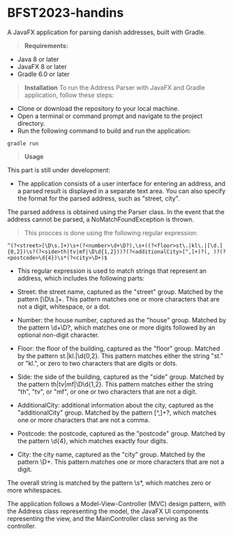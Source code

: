 # BFST2023-handins

A JavaFX application for parsing danish addresses, built with Gradle.

> **Requirements:**


- Java 8 or later
- JavaFX 8 or later
- Gradle 6.0 or later

> **Installation**
To run the Address Parser with JavaFX and Gradle application, follow these steps:

- Clone or download the repository to your local machine.
- Open a terminal or command prompt and navigate to the project directory.
- Run the following command to build and run the application:

```
gradle run
```

> **Usage**

This part is still under development:

- The application consists of a user interface for entering an address, and a parsed result is displayed in a separate text area. You can also specify the format for the parsed address, such as "street, city".

The parsed address is obtained using the Parser class. In the event that the address cannot be parsed, a NoMatchFoundException is thrown.

> This procces is done using the following regular expression:

```
^(?<street>[\D\s.]+)\s+(?<number>\d+\D?),\s+((?<floor>st\.|kl\.|[\d.]{0,2})\s?(?<side>th|tv|mf|\D\d{1,2}))?(?<additionalCity>[^,]+)?(, )?(?<postcode>\d{4})\s*(?<city>\D+)$
```

- This regular expression is used to match strings that represent an address, which includes the following parts:

- Street: the street name, captured as the "street" group. Matched by the pattern [\D\s.]+. This pattern matches one or more characters that are not a digit, whitespace, or a dot.

- Number: the house number, captured as the "house" group. Matched by the pattern \d+\D?, which matches one or more digits followed by an optional non-digit character.

- Floor: the floor of the building, captured as the "floor" group. Matched by the pattern st\.|kl\.|\d{0,2}. This pattern matches either the string "st." or "kl.", or zero to two characters that are digits or dots.

- Side: the side of the building, captured as the "side" group. Matched by the pattern th|tv|mf|\D\d{1,2}. This pattern matches either the string "th", "tv", or "mf", or one or two characters that are not a digit.

- AdditionalCity: additional information about the city, captured as the "additionalCity" group. Matched by the pattern [^,]+?, which matches one or more characters that are not a comma.

- Postcode: the postcode, captured as the "postcode" group. Matched by the pattern \d{4}, which matches exactly four digits.

- City: the city name, captured as the "city" group. Matched by the pattern \D+. This pattern matches one or more characters that are not a digit.

The overall string is matched by the pattern \s*, which matches zero or more whitespaces.



The application follows a Model-View-Controller (MVC) design pattern, with the Address class representing the model, the JavaFX UI components representing the view, and the MainController class serving as the controller.

